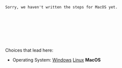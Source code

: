 

    Sorry, we haven't written the steps for MacOS yet.





<br><br><br>
------
Choices that lead here:
- Operating System: [Windows](ci-vscode_a.md) [Linux](ci-vscode_b.md) **MacOS**

